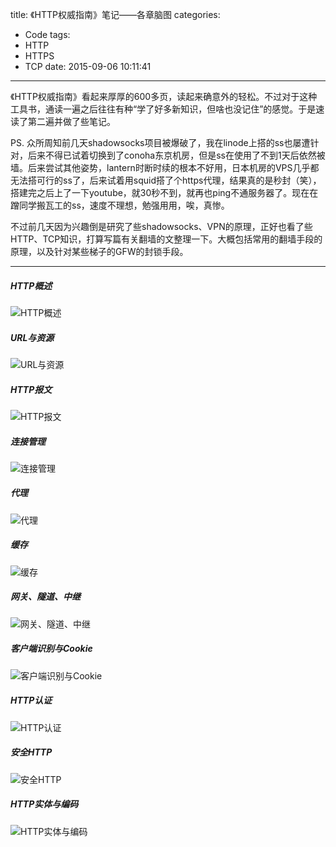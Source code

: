 title: 《HTTP权威指南》笔记——各章脑图
categories:
  - Code
tags:
  - HTTP
  - HTTPS
  - TCP
date: 2015-09-06 10:11:41
---

《HTTP权威指南》看起来厚厚的600多页，读起来确意外的轻松。不过对于这种工具书，通读一遍之后往往有种“学了好多新知识，但啥也没记住”的感觉。于是速读了第二遍并做了些笔记。

<!-- more -->

PS. 众所周知前几天shadowsocks项目被爆破了，我在linode上搭的ss也屡遭针对，后来不得已试着切换到了conoha东京机房，但是ss在使用了不到1天后依然被墙。后来尝试其他姿势，lantern时断时续的根本不好用，日本机房的VPS几乎都无法搭可行的ss了，后来试着用squid搭了个https代理，结果真的是秒封（笑），搭建完之后上了一下youtube，就30秒不到，就再也ping不通服务器了。现在在蹭同学搬瓦工的ss，速度不理想，勉强用用，唉，真惨。

不过前几天因为兴趣倒是研究了些shadowsocks、VPN的原理，正好也看了些HTTP、TCP知识，打算写篇有关翻墙的文整理一下。大概包括常用的翻墙手段的原理，以及针对某些梯子的GFW的封锁手段。

***

##### HTTP概述

![HTTP概述](http://7sbmuq.com1.z0.glb.clouddn.com/HTTP概述.png)

##### URL与资源

![URL与资源](http://7sbmuq.com1.z0.glb.clouddn.com/URL与资源.png)

##### HTTP报文

![HTTP报文](http://7sbmuq.com1.z0.glb.clouddn.com/HTTP报文.png)

##### 连接管理

![连接管理](http://7sbmuq.com1.z0.glb.clouddn.com/连接管理.png)

##### 代理

![代理](http://7sbmuq.com1.z0.glb.clouddn.com/代理.png)

##### 缓存

![缓存](http://7sbmuq.com1.z0.glb.clouddn.com/缓存.png)

##### 网关、隧道、中继

![网关、隧道、中继](http://7sbmuq.com1.z0.glb.clouddn.com/网关、隧道、中继.png)

##### 客户端识别与Cookie

![客户端识别与Cookie](http://7sbmuq.com1.z0.glb.clouddn.com/客户端识别与Cookie.png)

##### HTTP认证

![HTTP认证](http://7sbmuq.com1.z0.glb.clouddn.com/HTTP认证.png)

##### 安全HTTP

![安全HTTP](http://7sbmuq.com1.z0.glb.clouddn.com/安全HTTP.png)

##### HTTP实体与编码

![HTTP实体与编码](http://7sbmuq.com1.z0.glb.clouddn.com/HTTP实体与编码.png)